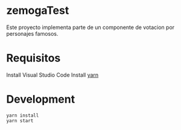 # zemogaTest

Este proyecto implementa parte de un componente de votacion por personajes famosos.

Requisitos
===

Install Visual Studio Code
Install [yarn](https://classic.yarnpkg.com/en/docs/install)

Development
===

```
yarn install
yarn start
```
